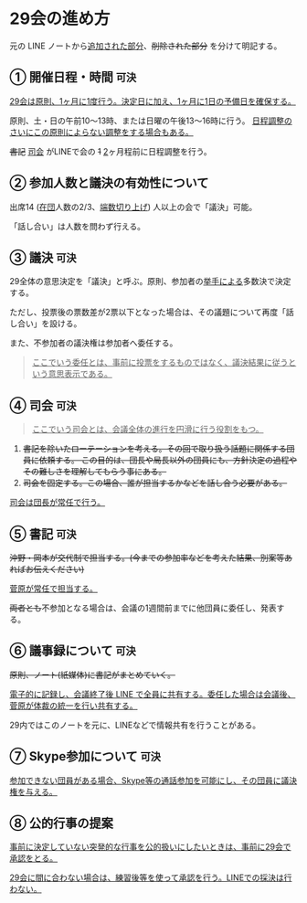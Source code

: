 # 29会の進め方

元の LINE ノートから<ins>追加された部分</ins>、~~削除された部分~~ を分けて明記する。

## ① 開催日程・時間 `可決`

<ins>29会は原則、1ヶ月に1度行う。決定日に加え、1ヶ月に1日の予備日を確保する。</ins>

原則、土・日の午前10〜13時、または日曜の午後13～16時に行う。
<ins>日程調整のさいにこの原則によらない調整をする場合もある。</ins>

~~書記~~ <ins>司会</ins> がLINEで会の ~~1~~ <ins>2</ins>ヶ月程前に日程調整を行う。

## ② 参加人数と議決の有効性について

出席14 (<ins>在団</ins>人数の2/3、<ins>端数切り上げ</ins>) 人以上の会で「議決」可能。

「話し合い」は人数を問わず行える。

## ③ 議決 `可決`

29全体の意思決定を「議決」と呼ぶ。原則、参加者の<ins>挙手による</ins>多数決で決定する。

ただし、投票後の票数差が2票以下となった場合は、その議題について再度「話し合い」を設ける。

また、不参加者の議決権は参加者へ委任する。

> <ins>ここでいう委任とは、事前に投票をするものではなく、議決結果に従うという意思表示である。</ins>

## ④ 司会 `可決`

> <ins>ここでいう司会とは、会議全体の進行を円滑に行う役割をもつ。</ins>

1. ~~書記を除いたローテーションを考える。その回で取り扱う話題に関係する団員に依頼する。
この目的は、団長や局長以外の団員にも、方針決定の過程やその難しさを理解してもらう事にある。~~
1. ~~司会を固定する。この場合、誰が担当するかなどを話し合う必要がある。~~

<ins>司会は団長が常任で行う。</ins>

## ⑤ 書記 `可決`

~~沖野・岡本が交代制で担当する。(今までの参加率などを考えた結果、別案等あればお伝えください)~~

<ins>菅原が常任で担当する。</ins>

~~両者とも~~不参加となる場合は、会議の1週間前までに他団員に委任し、発表する。


## ⑥ 議事録について `可決`

~~原則、ノート(紙媒体)に書記がまとめていく。~~

<ins>電子的に記録し、会議終了後 LINE で全員に共有する。委任した場合は会議後、菅原が体裁の統一を行い共有する。</ins>

29内ではこのノートを元に、LINEなどで情報共有を行うことがある。

## ⑦ Skype参加について `可決`

<ins>参加できない団員がある場合、Skype等の通話参加を可能にし、その団員に議決権を与える。</ins>

## ⑧ 公的行事の提案

<ins>事前に決定していない突発的な行事を公的扱いにしたいときは、事前に29会で承認をとる。</ins>

<ins>29会に間に合わない場合は、練習後等を使って承認を行う。LINEでの採決は行わない。</ins>